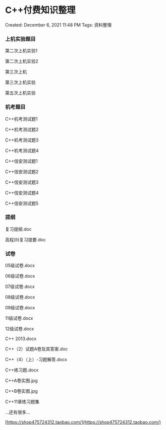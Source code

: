 # C++付费知识整理

Created: December 6, 2021 11:48 PM
Tags: 资料整理

### 上机实验题目

第二次上机实验1

第二次上机实验2

第三次上机

第三次上机实验

第五次上机实验

### 机考题目

C++机考测试题1

C++机考测试题2

C++机考测试题3

C++机考测试题4

C++信安测试题1

C++信安测试题2

C++信安测试题3

C++信安测试题4

C++信安测试题5

### 提纲

复习提纲.doc

高程(II)复习提要.doc

### 试卷

05级试卷.docx

06级试卷.docx

07级试卷.docx

08级试卷.docx

09级试卷.docx

11级试卷.docx

12级试卷.docx

C++ 2013.docx

C++（2）试题A卷及其答案.doc

C++（4）（上）-习题解答.docx

C++练习题.docx

C++A卷实图.jpg

C++B卷实图.jpg

C++11章练习题集

...还有很多...

[https://shop475724312.taobao.com/](https://shop475724312.taobao.com/)